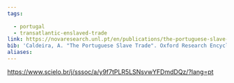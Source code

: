 ```yaml
---
tags:
  
  - portugal
  - transatlantic-enslaved-trade
link: https://novaresearch.unl.pt/en/publications/the-portuguese-slave-trade
bib: 'Caldeira, A. "The Portuguese Slave Trade". Oxford Research Encyclopedia of African History. Edited by Thomas Spear. Oxford: Oxford University Press, 2024. https://doi.org/10.1093/acrefore/9780190277734.013.903'
aliases:
---
```

https://www.scielo.br/j/sssoc/a/y9f7tPLR5LSNsvwYFDmdDQz/?lang=pt